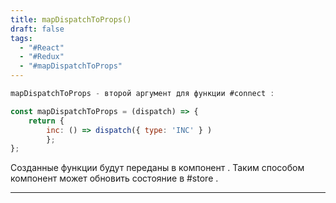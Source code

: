 ```yaml
---
title: mapDispatchToProps()
draft: false
tags:
  - "#React"
  - "#Redux"
  - "#mapDispatchToProps"
---
```

```jsx
mapDispatchToProps - второй аргумент для функции #connect :

const mapDispatchToProps = (dispatch) => {
	return {
		inc: () => dispatch({ type: 'INC' } ) 
		};
};
```

Созданные функции будут переданы в компонент . 
Таким способом компонент может обновить состояние в #store .

_____
